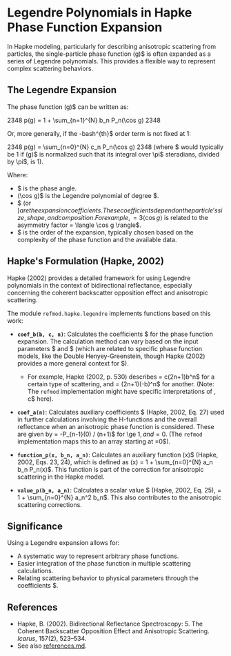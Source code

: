 # Legendre Polynomials in Hapke Phase Function Expansion

In Hapke modeling, particularly for describing anisotropic scattering from particles, the single-particle phase function (g)$ is often expanded as a series of Legendre polynomials. This provides a flexible way to represent complex scattering behaviors.

## The Legendre Expansion

The phase function (g)$ can be written as:

2348 p(g) = 1 + \sum_{n=1}^{N} b_n P_n(\cos g) 2348

Or, more generally, if the -bash^{th}$ order term is not fixed at 1:

2348 p(g) = \sum_{n=0}^{N} c_n P_n(\cos g) 2348
(where $ would typically be 1 if (g)$ is normalized such that its integral over \pi$ steradians, divided by \pi$, is 1).

Where:
-   $ is the phase angle.
-   (\cos g)$ is the Legendre polynomial of degree $.
-   $ (or $) are the expansion coefficients. These coefficients depend on the particle's size, shape, and composition. For example,  = 3 \langle \cos g \rangle$ is related to the asymmetry factor  = \langle \cos g \rangle$.
-   $ is the order of the expansion, typically chosen based on the complexity of the phase function and the available data.

## Hapke's Formulation (Hapke, 2002)

Hapke (2002) provides a detailed framework for using Legendre polynomials in the context of bidirectional reflectance, especially concerning the coherent backscatter opposition effect and anisotropic scattering.

The module `refmod.hapke.legendre` implements functions based on this work:

-   **`coef_b(b, c, n)`**: Calculates the coefficients $ for the phase function expansion. The calculation method can vary based on the input parameters $ and $ (which are related to specific phase function models, like the Double Henyey-Greenstein, though Hapke (2002) provides a more general context for $).
    -   For example, Hapke (2002, p. 530) describes  = c(2n+1)b^n$ for a certain type of scattering, and  = (2n+1)(-b)^n$ for another. (Note: The `refmod` implementation might have specific interpretations of , c$ here).

-   **`coef_a(n)`**: Calculates auxiliary coefficients $ (Hapke, 2002, Eq. 27) used in further calculations involving the H-functions and the overall reflectance when an anisotropic phase function is considered. These are given by  = -P_{n-1}(0) / (n+1)$ for  \ge 1$, and =0$. (The `refmod` implementation maps this to an array starting at =0$).

-   **`function_p(x, b_n, a_n)`**: Calculates an auxiliary function (x)$ (Hapke, 2002, Eqs. 23, 24), which is defined as (x) = 1 + \sum_{n=0}^{N} a_n b_n P_n(x)$. This function is part of the correction for anisotropic scattering in the Hapke model.

-   **`value_p(b_n, a_n)`**: Calculates a scalar value $ (Hapke, 2002, Eq. 25),  = 1 + \sum_{n=0}^{N} a_n^2 b_n$. This also contributes to the anisotropic scattering corrections.

## Significance

Using a Legendre expansion allows for:
-   A systematic way to represent arbitrary phase functions.
-   Easier integration of the phase function in multiple scattering calculations.
-   Relating scattering behavior to physical parameters through the coefficients $.

## References

-   Hapke, B. (2002). Bidirectional Reflectance Spectroscopy: 5. The Coherent Backscatter Opposition Effect and Anisotropic Scattering. *Icarus*, 157(2), 523–534.
-   See also [references.md](references.md).
